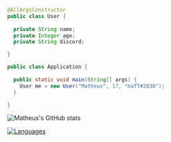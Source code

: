```java
@AllArgsConstructor
public class User {
  
  private String name;
  private Integer age;
  private String discord;

}

public class Application {
  
  public static void main(String[] args) {
    User me = new User("Matheus", 17, "maTT#2830");
  }

}
```

![Matheus's GitHub stats](https://github-readme-stats.vercel.app/api?username=mattnicee7&show_icons=true&theme=radical)

[![Languages](https://github-readme-stats.vercel.app/api/top-langs/?username=mattnicee7&layout=compact)](https://github.com/anuraghazra/github-readme-stats)
